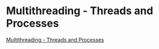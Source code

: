 # Multithreading - Threads and Processes
[Multithreading - Threads and Processes](https://aiwithcloud.com/2022/09/16/multithreading___threads_and_processes/)